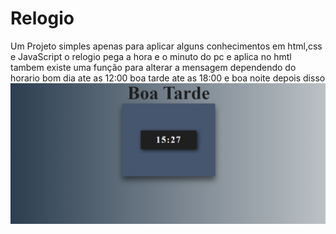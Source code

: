 # Relogio
Um Projeto simples apenas para aplicar alguns conhecimentos em html,css e JavaScript
o relogio pega a hora e o minuto do pc e aplica no hmtl 
tambem existe uma função para alterar a mensagem dependendo do horario 
bom dia ate as 12:00 
boa tarde ate as 18:00
e boa noite depois disso 
![img](https://github.com/Cleverson-Henriques/Relogio/blob/main/img-clock.png)
